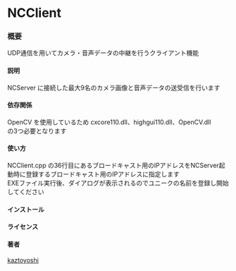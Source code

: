 NCClient
====

### 概要
UDP通信を用いてカメラ・音声データの中継を行うクライアント機能

#### 説明
NCServer に接続した最大9名のカメラ画像と音声データの送受信を行います

#### 依存関係
OpenCV を使用しているため
cxcore110.dll、highgui110.dll、OpenCV.dll  
の3つ必要となります

#### 使い方
NCClient.cpp の36行目にあるブロードキャスト用のIPアドレスをNCServer起動時に登録するブロードキャスト用のIPアドレスに指定します  
EXEファイル実行後、ダイアログが表示されるのでユニークの名前を登録し開始してください

#### インストール

#### ライセンス

#### 著者

[kaztoyoshi](https://github.com/kaztoyoshi)
